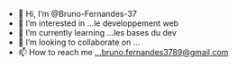 - 👋 Hi, I’m @Bruno-Fernandes-37
- 👀 I’m interested in ...le developpement web
- 🌱 I’m currently learning ...les bases du dev
- 💞️ I’m looking to collaborate on ...
- 📫 How to reach me ...bruno.fernandes3789@gmail.com

<!---
Bruno-Fernandes-37/Bruno-Fernandes-37 is a ✨ special ✨ repository because its `README.md` (this file) appears on your GitHub profile.
You can click the Preview link to take a look at your changes.
--->
